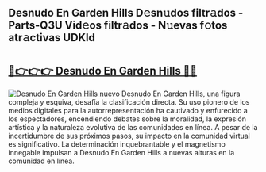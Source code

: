 ## Desnudo En Garden Hills D𝚎sn𝚞dos filtr𝚊dos - Parts-Q3U Vid𝚎os filtr𝚊dos - N𝚞evas f𝚘tos atr𝚊ctivas UDKld

# <h2><a href="http://mb7a4z.tromn.icu/?c=Desnudo+En+Garden+Hills">🔗👉👉👉 Desnudo En Garden Hills 🔗🔗</a></h2>

[![Desnudo En Garden Hills nuevo](https://i.imgur.com/pEAQMta.gif)](http://mb7a4z.tromn.icu/?c=Desnudo+En+Garden+Hills)
Desnudo En Garden Hills, una figura compleja y esquiva, desafía la clasificación directa. Su uso pionero de los medios digitales para la autorrepresentación ha cautivado y enfurecido a los espectadores, encendiendo debates sobre la moralidad, la expresión artística y la naturaleza evolutiva de las comunidades en línea. A pesar de la incertidumbre de sus próximos pasos, su impacto en la comunidad virtual es significativo. La determinación inquebrantable y el magnetismo innegable impulsan a Desnudo En Garden Hills a nuevas alturas en la comunidad en línea.
